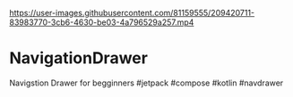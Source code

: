 

https://user-images.githubusercontent.com/81159555/209420711-83983770-3cb6-4630-be03-4a796529a257.mp4

# NavigationDrawer
Navigstion Drawer for begginners  #jetpack #compose #kotlin #navdrawer
